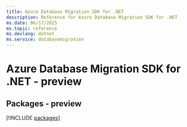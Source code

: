 ```yaml
---
title: Azure Database Migration SDK for .NET
description: Reference for Azure Database Migration SDK for .NET
ms.date: 06/17/2025
ms.topic: reference
ms.devlang: dotnet
ms.service: databasemigration
---
```

# Azure Database Migration SDK for .NET - preview
## Packages - preview
[!INCLUDE [packages](database-migration-index.md)]